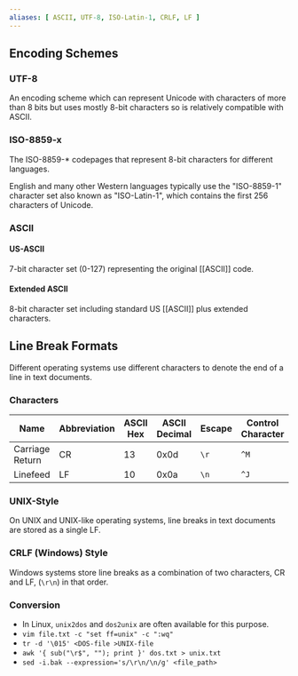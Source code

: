 ```yaml
---
aliases: [ ASCII, UTF-8, ISO-Latin-1, CRLF, LF ]
---
```


## Encoding Schemes

### UTF-8
An encoding scheme which can represent Unicode with characters of more than 8 bits but uses mostly 8-bit characters so is relatively compatible with ASCII.

### ISO-8859-x
The ISO-8859-* codepages that represent 8-bit characters for different languages. 

English and many other Western languages typically use the "ISO-8859-1" character set also known as "ISO-Latin-1", which contains the first 256 characters of Unicode.

### ASCII
#### US-ASCII
7-bit character set (0-127) representing the original [[ASCII]] code. 

#### Extended ASCII
8-bit character set including standard US [[ASCII]] plus extended characters.

## Line Break Formats
Different operating systems use different characters to denote the end of a line in text documents.

### Characters
|Name|Abbreviation|ASCII Hex|ASCII Decimal|Escape|Control Character|
|--|--|--|--|--|--|
|Carriage Return|CR|13|0x0d|`\r`|`^M`|
|Linefeed|LF|10|0x0a|`\n`|`^J`|

### UNIX-Style
On UNIX and UNIX-like operating systems, line breaks in text documents are stored as a single LF.

### CRLF (Windows) Style
Windows systems store line breaks as a combination of two characters, CR and LF, (`\r\n`) in that order.

### Conversion
- In Linux, `unix2dos` and `dos2unix`  are often available for this purpose.
- `vim file.txt -c "set ff=unix" -c ":wq"`
- `tr -d '\015' <DOS-file >UNIX-file`
- `awk '{ sub("\r$", ""); print }' dos.txt > unix.txt`
- `sed -i.bak --expression='s/\r\n/\n/g' <file_path>`
